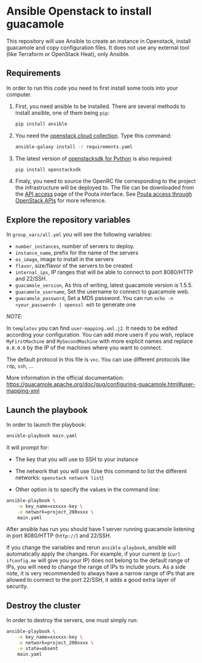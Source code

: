 # Ansible Openstack to install guacamole

This repository will use Ansible to create an instance in Openstack, install guacamole and copy configuration files. It does not use any external tool (like Terraform or OpenStack Heat), only Ansible.

## Requirements

In order to run this code you need to first install some tools into your computer.

1. First, you need ansible to be installed. There are several methods to install ansible, one of them being `pip`:

	```sh
	pip install ansible
	```

1. You need the [openstack.cloud collection](https://docs.ansible.com/ansible/latest/collections/openstack/cloud/index.html). Type this command:

	```sh
	ansible-galaxy install -r requirements.yaml
	```

1. The latest version of [openstacksdk for Python](https://pypi.org/project/openstacksdk/) is also required:

	```sh
	pip install openstacksdk
	```

1. Finaly, you need to source the OpenRC file corresponding to the project the infrastructure will be deployed to. The file can be downloaded from the [API access](https://pouta.csc.fi/dashboard/project/api_access/) page of the Pouta interface. See [Pouta access through OpenStack APIs](https://docs.csc.fi/cloud/pouta/api-access/) for more reference.

## Explore the repository variables

In `group_vars/all.yml` you will see the following variables:

* `number_instances`, number of servers to deploy.
* `instance_name`, prefix for the name of the servers
* `os_image`, image to install in the servers
* `flavor`, size/flavor of the servers to be created
* `internal_ips`, IP ranges that will be able to connect to port 8080/HTTP and 22/SSH.
* `guacamole_version`, As this of writing, latest guacamole version is 1.5.5.
* `guacamole_username`, Set the username to connect to guacamole web.
* `guacamole_password`, Set a MD5 password. You can run `echo -n <your_password> | openssl md5` to generate one

_NOTE_:

In `templates` you can find `user-mapping.xml.j2`. It needs to be edited according your configuration. You can add more users if you wish, replace `MyFirstMachine` and `MySecondMachine` with more explicit names and replace `0.0.0.0` by the IP of the machines where you want to connect.

The default protocol in this file is `vnc`. You can use different protocols like `rdp`, `ssh`, ...

More information in the official documentation: https://guacamole.apache.org/doc/gug/configuring-guacamole.html#user-mapping-xml

## Launch the playbook

In order to launch the playbook:

```sh
ansible-playbook main.yaml
```

It will prompt for:

* The key that you will use to SSH to your instance
* The network that you will use (Use this command to list the different networks: `openstack network list`)

* Other option is to specify the values in the command line:

```sh
ansible-playbook \
	-e key_name=xxxxxx-key \
	-e network=project_200xxxx \
	main.yaml
```

After ansible has run you should have 1 server running guacamole listening in port 8080/HTTP (`http://`) and 22/SSH.

If you change the variables and rerun `ansible-playbook`, ansible will automatically apply the changes. For example, if your current ip (`curl ifconfig.me` will give you your IP) does not belong to the default range of IPs, you will need to change the range of IPs to include yours. As a side note, it is very recommended to always have a narrow range of IPs that are allowed to connect to the port 22/SSH, it adds a good extra layer of security.

## Destroy the cluster

In order to destroy the servers, one must simply run:

```sh
ansible-playbook \
	-e key_name=xxxxxx-key \
	-e network=project_200xxxx \
	-e state=absent
	main.yaml
```
